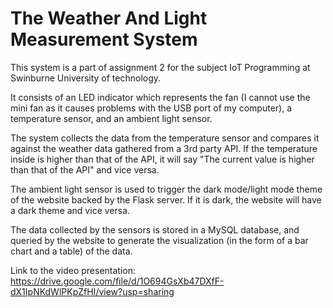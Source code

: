# The Weather And Light Measurement System
This system is a part of assignment 2 for the subject IoT Programming at Swinburne University of technology.

It consists of an LED indicator which represents the fan (I cannot use the mini fan as it causes problems with the USB port of my computer), a temperature sensor, and an ambient light sensor.

The system collects the data from the temperature sensor and compares it against the weather data gathered from a 3rd party API. If the temperature inside is higher than that of the API, it will say "The current value is higher than that of the API" and vice versa.

The ambient light sensor is used to trigger the dark mode/light mode theme of the website backed by the Flask server. If it is dark, the website will have a dark theme and vice versa.

The data collected by the sensors is stored in a MySQL database, and queried by the website to generate the visualization (in the form of a bar chart and a table) of the data.

Link to the video presentation: https://drive.google.com/file/d/1O694GsXb47DXfF-dX1IpNKdWlPKpZfHI/view?usp=sharing
